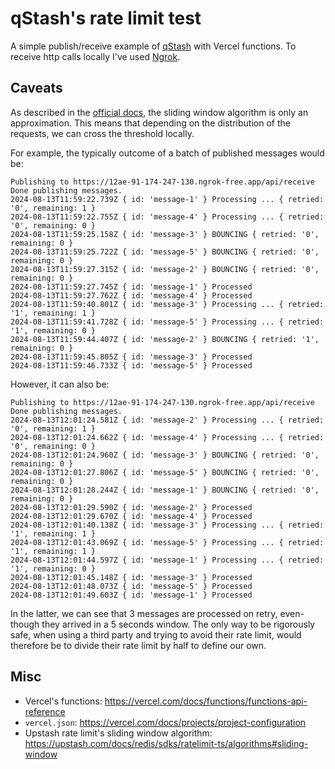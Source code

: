 # qStash's rate limit test

A simple publish/receive example of
[qStash](https://upstash.com/blog/qstash-announcement) with Vercel functions. To
receive http calls locally I've used [Ngrok](https://ngrok.com/).

## Caveats

As described in the
[official docs](https://upstash.com/docs/redis/sdks/ratelimit-ts/algorithms#sliding-window),
the sliding window algorithm is only an approximation. This means that depending
on the distribution of the requests, we can cross the threshold locally.

For example, the typically outcome of a batch of published messages would be:

```shell
Publishing to https://12ae-91-174-247-130.ngrok-free.app/api/receive
Done publishing messages.
2024-08-13T11:59:22.739Z { id: 'message-1' } Processing ... { retried: '0', remaining: 1 }
2024-08-13T11:59:22.755Z { id: 'message-4' } Processing ... { retried: '0', remaining: 0 }
2024-08-13T11:59:25.158Z { id: 'message-3' } BOUNCING { retried: '0', remaining: 0 }
2024-08-13T11:59:25.722Z { id: 'message-5' } BOUNCING { retried: '0', remaining: 0 }
2024-08-13T11:59:27.315Z { id: 'message-2' } BOUNCING { retried: '0', remaining: 0 }
2024-08-13T11:59:27.745Z { id: 'message-1' } Processed
2024-08-13T11:59:27.762Z { id: 'message-4' } Processed
2024-08-13T11:59:40.801Z { id: 'message-3' } Processing ... { retried: '1', remaining: 1 }
2024-08-13T11:59:41.728Z { id: 'message-5' } Processing ... { retried: '1', remaining: 0 }
2024-08-13T11:59:44.407Z { id: 'message-2' } BOUNCING { retried: '1', remaining: 0 }
2024-08-13T11:59:45.805Z { id: 'message-3' } Processed
2024-08-13T11:59:46.733Z { id: 'message-5' } Processed
```

However, it can also be:

```shell
Publishing to https://12ae-91-174-247-130.ngrok-free.app/api/receive
Done publishing messages.
2024-08-13T12:01:24.581Z { id: 'message-2' } Processing ... { retried: '0', remaining: 1 }
2024-08-13T12:01:24.662Z { id: 'message-4' } Processing ... { retried: '0', remaining: 0 }
2024-08-13T12:01:24.960Z { id: 'message-3' } BOUNCING { retried: '0', remaining: 0 }
2024-08-13T12:01:27.806Z { id: 'message-5' } BOUNCING { retried: '0', remaining: 0 }
2024-08-13T12:01:28.244Z { id: 'message-1' } BOUNCING { retried: '0', remaining: 0 }
2024-08-13T12:01:29.590Z { id: 'message-2' } Processed
2024-08-13T12:01:29.670Z { id: 'message-4' } Processed
2024-08-13T12:01:40.138Z { id: 'message-3' } Processing ... { retried: '1', remaining: 1 }
2024-08-13T12:01:43.069Z { id: 'message-5' } Processing ... { retried: '1', remaining: 1 }
2024-08-13T12:01:44.597Z { id: 'message-1' } Processing ... { retried: '1', remaining: 0 }
2024-08-13T12:01:45.148Z { id: 'message-3' } Processed
2024-08-13T12:01:48.073Z { id: 'message-5' } Processed
2024-08-13T12:01:49.603Z { id: 'message-1' } Processed
```

In the latter, we can see that 3 messages are processed on retry, even-though
they arrived in a 5 seconds window. The only way to be rigorously safe, when
using a third party and trying to avoid their rate limit, would therefore be to
divide their rate limit by half to define our own.

## Misc

- Vercel's functions: https://vercel.com/docs/functions/functions-api-reference
- `vercel.json`: https://vercel.com/docs/projects/project-configuration
- Upstash rate limit's sliding window algorithm:
  https://upstash.com/docs/redis/sdks/ratelimit-ts/algorithms#sliding-window
